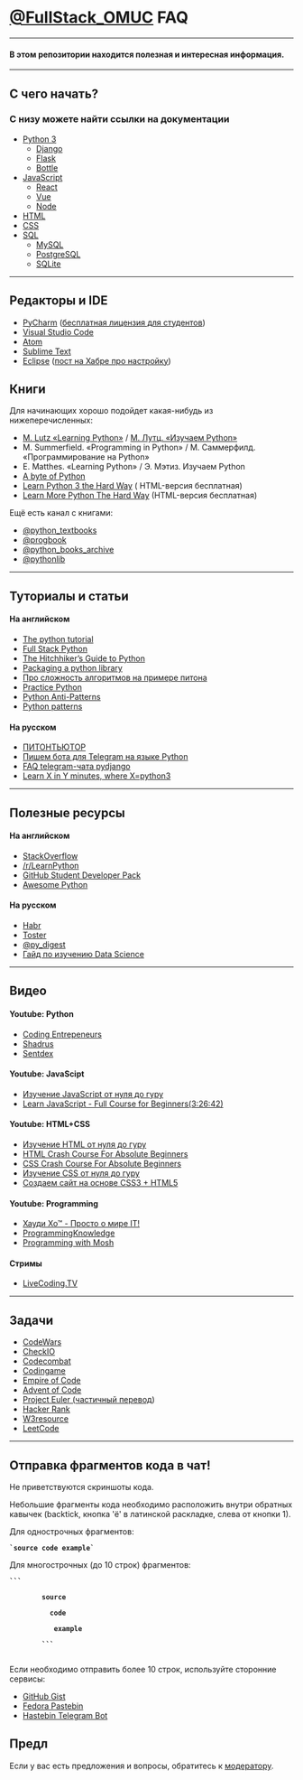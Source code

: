 <div>
    <h1><a href="https://t.me/FullStack_OMUC">@FullStack_OMUC</a> FAQ </h1>
<hr>
    <h4>В этом репозитории находится полезная и интересная информация.</h4>
</div>
<hr>
<div>
    <h2>С чего начать?</h2>
    <h3>C низу можете найти ссылки на документации</h3>
    <ul>
        <li><a href = "https://docs.python.org/3/" >Python 3</a>
            <ul>
                <li><a href = "https://docs.djangoproject.com/en/3.0/">Django</a></li>
                <li><a href = "https://flask.palletsprojects.com/en/1.1.x/">Flask</a></li>
                <li><a href = "http://bottlepy.org/docs/stable/">Bottle</a></li>
            </ul>
        </li>
        <li><a href = "https://developer.mozilla.org/en-US/docs/Web/JavaScript">JavaScript</a>
        <ul>
            <li><a href = "https://reactjs.org/docs/getting-started.html">React</a></li>
            <li><a href = "https://vuejs.org/v2/guide/">Vue</a></li>
            <li><a href = "https://nodejs.org/en/docs/">Node</a></li>
        </ul>
        </li>
        <li><a href = "https://developer.mozilla.org/en-US/docs/Web/HTML">HTML</a></li>
        <li><a href = "https://developer.mozilla.org/en-US/docs/Web/CSS">CSS</a></li>
        <li><a href = "https://uz.wikipedia.org/wiki/SQL">SQL</a>
            <ul>
                <li><a href = "https://dev.mysql.com/doc/">MySQL</a></li>
                <li><a href = "https://www.postgresql.org/docs/">PostgreSQL</a></li>
                <li><a href = "https://www.sqlite.org/docs.html">SQLite</a></li>
            </ul>
        </li>
    </ul>
</div>
<hr>
<div>
    <h2>Редакторы и IDE</h2>
    <ul>
        <li><a href="https://www.jetbrains.com/pycharm/">PyCharm</a> (<a href = "https://jetbrains.ru/students/classroom-licenses/free-classroom-licenses/">бесплатная лицензия для студентов</a>)</li>
        <li><a href="https://code.visualstudio.com/docs/languages/python">Visual Studio Code</a></li>
        <li><a href="https://atom.io/">Atom</a></li>
        <li><a href="https://www.sublimetext.com/3">Sublime Text</a></li>
        <li><a href="https://www.eclipse.org/downloads/">Eclipse</a> (<a href="https://habr.com/ru/post/167559/">пост на Хабре про настройку</a>) </li>
    </ul>
</div>

<div>
    <h2>Книги</h2>
    <p>Для начинающих хорошо подойдет какая-нибудь из нижеперечисленных:</p>
    <ul>
        <li><a href = "https://www.academia.edu/14882231/Learning_Python_5th_Edition_Mark_Lutz_www_ebook-dl_com_ ">M. Lutz «Learning Python»</a> / <a href = "https://codernet.ru/books/python/izuchaem_python_4-e_izdanie_mark_lutc/">М. Лутц. «Изучаем Python»</a></li>
        <li>M. Summerfield. «Programming in Python» / М. Саммерфилд. «Программирование на Python»</li>
        <li>E. Matthes.  «Learning Python» / Э. Мэтиз. Изучаем Python</li>
        <li><a href ="https://python.swaroopch.com/" >A byte of Python</a></li>
        <li><a href ="https://learnpythonthehardway.org/python3/" >Learn Python 3 the Hard Way</a> ( HTML-версия бесплатная)</li>
        <li><a href ="https://learncodethehardway.org/more-python-book/" >Learn More Python The Hard Way</a> (HTML-версия бесплатная)</li>
    </ul>
    <p>Ещё есть канал с книгами:</p>
    <ul>
        <li><a href = "https://t.me/python_textbooks">@python_textbooks</a></li>
        <li><a href = "https://t.me/progbook">@progbook</a></li>
        <li><a href = "https://t.me/python_books_archive">@python_books_archive</a></li>
        <li><a href = "https://t.me/pythonlib">@pythonlib</a></li>
    </ul>
</div>
<hr>
<div>
    <h2>Туториалы и статьи</h2>
    <h4>На английском</h4>
    <ul>
        <li><a href = "https://docs.python.org/3/tutorial/">The python tutorial</a></li>
        <li><a href = "https://www.fullstackpython.com/">Full Stack Python</a></li>
        <li><a href = "https://docs.python-guide.org/">The Hitchhiker’s Guide to Python</a></li>
        <li><a href = "https://blog.ionelmc.ro/2014/05/25/python-packaging/">Packaging a python library</a></li>
        <li><a href = "https://www.ics.uci.edu/~pattis/ICS-33/lectures/complexitypython.txt">Про сложность алгоритмов на примере питона</a></li>
        <li><a href = "http://www.practicepython.org/">Practice Python</a></li>
        <li><a href = "https://docs.quantifiedcode.com/python-anti-patterns/index.html">Python Anti-Patterns</a></li>
        <li><a href = "https://github.com/faif/python-patterns">Python patterns</a></li>
    </ul>
    <h4>На русском</h4>
    <ul>
        <li><a href = "http://pythontutor.ru/">ПИТОНТЬЮТОР</a></li>
        <li><a href = "https://groosha.gitbook.io/telegram-bot-lessons/">Пишем бота для Telegram на языке Python</a></li>
        <li><a href = "https://github.com/django-ru/faq">FAQ telegram-чата pydjango</a></li>
        <li><a href = "https://learnxinyminutes.com/docs/ru-ru/python-ru/">Learn X in Y minutes, where X=python3</a></li>
    </ul>
</div>
<hr>
<div>
    <h2>Полезные ресурсы</h2>
    <h4>На английском</h4>
    <ul>
        <li><a href = "https://stackoverflow.com/questions/tagged/python">StackOverflow</a></li>
        <li><a href = "https://www.reddit.com/r/learnpython/">/r/LearnPython</a></li>
        <li><a href = "https://education.github.com/pack">GitHub Student Developer Pack</a></li>
        <li><a href = "https://github.com/vinta/awesome-python">Awesome Python</a></li>
    </ul>
    <h4>На русском</h4>
    <ul>
        <li><a href = "https://habr.com/ru/hub/python/">Habr</a></li>
        <li><a href = "https://qna.habr.com/tag/python/info">Toster</a></li>
        <li><a href = "https://t.me/py_digest">@py_digest</a></li>
        <li><a href = "https://github.com/HorusHeresyHeretic/ReadMe">Гайд по изучению Data Science</a></li>
    </ul>
</div>
<hr>
<div>
   <h2>Видео</h2>
    <h4>Youtube: Python</h4>
    <ul>
        <li><a href = "https://www.youtube.com/user/CodingEntrepreneurs">Coding Entrepeneurs</a></li>
        <li><a href = "https://www.youtube.com/user/shadrus">Shadrus</a></li>
        <li><a href = "https://www.youtube.com/user/sentdex">Sentdex</a></li>
    </ul>
    <h4>Youtube: JavaScipt</h4>
    <ul>
        <li><a href = "https://www.youtube.com/watch?v=JgIG6d3JsZs&list=PL0lO_mIqDDFUGX9k45bZFuz1ixTvUhd7b">Изучение JavaScript от нуля до гуру</a></li>
        <li><a href = "https://www.youtube.com/watch?v=PkZNo7MFNFg">Learn JavaScript - Full Course for Beginners(3:26:42)</a></li>
    </ul>
    <h4>Youtube: HTML+CSS</h4>
    <ul>
        <li><a href = "https://www.youtube.com/watch?v=Sda2kF9y9Gw&list=PL0lO_mIqDDFUpe6yMyXAlcrfT6AO0KW1a">Изучение HTML от нуля до гуру</a></li>
        <li><a href = "https://www.youtube.com/watch?v=UB1O30fR-EE">HTML Crash Course For Absolute Beginners</a></li>
        <li><a href = "https://www.youtube.com/watch?v=yfoY53QXEnI">CSS Crash Course For Absolute Beginners</a></li>
        <li><a href = "https://www.youtube.com/watch?v=Fw679JPOo0w&list=PL0lO_mIqDDFXoN83I4uVez8rIB25O4rk0">Изучение CSS от нуля до гуру</a></li>
        <li><a href = "https://www.youtube.com/watch?v=ed7un-2kdRA&list=PL0lO_mIqDDFXf1eqaJfdL9MJa1Naf5rd_">Создаем сайт на основе CSS3 + HTML5</a></li>
    </ul>
    <h4>Youtube: Programming</h4>
    <ul>
        <li><a href = "https://www.youtube.com/channel/UC7f5bVxWsm3jlZIPDzOMcAg">Хауди Хо™ - Просто о мире IT!</a></li>
        <li><a href = "https://www.youtube.com/user/ProgrammingKnowledge">ProgrammingKnowledge</a></li>
        <li><a href = "https://www.youtube.com/user/programmingwithmosh">Programming with Mosh</a></li>
    </ul>
    <h4>Стримы</h4>
    <ul>
        <li><a href = "https://www.education-ecosystem.com/">LiveCoding.TV</a></li>
    </ul>
</div>
<hr>
<div>
    <h2>Задачи</h2>
    <ul>
        <li><a href = "https://www.codewars.com/">CodeWars</a></li>
        <li><a href = "https://py.checkio.org/">CheckIO</a></li>
        <li><a href = "https://codecombat.com/">Codecombat</a></li>
        <li><a href = "https://www.codingame.com/start">Codingame</a></li>
        <li><a href = "https://empireofcode.com/">Empire of Code</a></li>
        <li><a href = "https://adventofcode.com/">Advent of Code</a></li>
        <li><a href = "https://projecteuler.net/">Project Euler (<a href = "http://euler.jakumo.org/">частичный перевод</a>)</a></li>
        <li><a href = "https://www.hackerrank.com/">Hacker Rank</a></li>
        <li><a href = "https://www.w3resource.com/python-exercises/">W3resource</a></li>
        <li><a href = "https://leetcode.com/problemset/all/">LeetCode</a></li>
    </ul>
</div>
<hr>
<div>
    <h2>Отправка фрагментов кода в чат!</h2>
    <p>Не приветствуются скриншоты кода.</p>
    <p>Небольшие фрагменты кода необходимо расположить внутри обратных кавычек (backtick, кнопка 'ё' в латинской раскладке, слева от кнопки 1).</p>
    <p>Для однострочных фрагментов:<p>
    <code><b>`source code example`</b></code>
    <p>Для многострочных (до 10 строк) фрагментов:<p>
    <code><b>```<br>
        source<br>
        &nbsp;&nbsp;code<br>
        &nbsp;&nbsp;&nbsp;example<br>
        ```</b>
    </code>
    <p>Если необходимо отправить более 10 строк, используйте сторонние сервисы:</p>
    <ul>
        <li><a href = "https://gist.github.com/">GitHub Gist</a></li>
        <li><a href = "https://paste.centos.org/">Fedora Pastebin</a></li>
        <li><a href = "https://t.me/SimplePasteBot">Hastebin Telegram Bot</a></li>
    </ul>
    <h2>Предл</h2>
    <p>Если у вас есть предложения и вопросы, обратитесь к <a href="https://t.me/illus11on">модератору</a>.</p>
</div>
